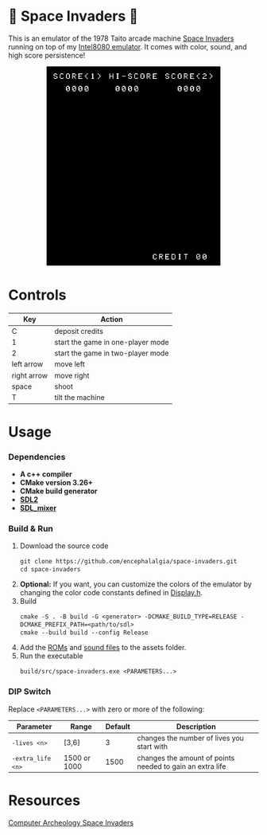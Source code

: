 # 👾 Space Invaders 👾
This is an emulator of the 1978 Taito arcade machine [Space Invaders](https://en.wikipedia.org/wiki/Space_Invaders) running on top of my [Intel8080 emulator](https://github.com/encephalalgia/intel8080). It comes with color, sound, and high score persistence!
<p align="center">
  <img alt="Spacefight Invaders attract mode gif" src="https://raw.githubusercontent.com/encephalalgia/space-invaders/master/examples/attract_mode.gif" height="400" />
</p>

# Controls
| Key         | Action                            |
|-------------|-----------------------------------|
| C           | deposit credits                   |
| 1           | start the game in one-player mode |
| 2           | start the game in two-player mode |
| left arrow  | move left                         |
| right arrow | move right                        |
| space       | shoot                             |
| T           | tilt the machine                  |

# Usage
### Dependencies
* **A c++ compiler**
* **CMake version 3.26+**
* **CMake build generator**
* **[SDL2](https://github.com/libsdl-org/SDL)**
* **[SDL_mixer](https://github.com/libsdl-org/SDL_mixer)**

### Build & Run
1) Download the source code
    ```
    git clone https://github.com/encephalalgia/space-invaders.git
    cd space-invaders
    ```
2) **Optional:** If you want, you can customize the colors of the emulator by changing the color code constants defined in [Display.h](src/components/Display.h).  
3) Build
   ```
   cmake -S . -B build -G <generator> -DCMAKE_BUILD_TYPE=RELEASE -DCMAKE_PREFIX_PATH=<path/to/sdl>
   cmake --build build --config Release
   ```
4) Add the [ROMs](assets/roms) and [sound files](assets/sound) to the assets folder.
5) Run the executable
   ```
   build/src/space-invaders.exe <PARAMETERS...>
   ```
   
### DIP Switch
Replace `<PARAMETERS...>` with zero or more of the following:

| Parameter         | Range        | Default | Description                                               |
|-------------------|--------------|---------|-----------------------------------------------------------|
| `-lives <n>`      | [3,6]        | 3       | changes the number of lives you start with                |
| `-extra_life <n>` | 1500 or 1000 | 1500    | changes the amount of points needed to gain an extra life |

# Resources
[Computer Archeology Space Invaders](https://computerarcheology.com/Arcade/SpaceInvaders/)
